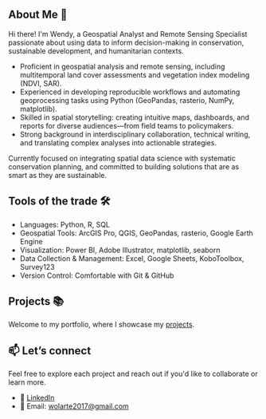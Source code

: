 ## About Me 👋

Hi there! I'm Wendy, a Geospatial Analyst and Remote Sensing Specialist passionate about using data to inform decision-making in conservation, sustainable development, and humanitarian contexts.

- Proficient in geospatial analysis and remote sensing, including multitemporal land cover assessments and vegetation index modeling (NDVI, SAR).
- Experienced in developing reproducible workflows and automating geoprocessing tasks using Python (GeoPandas, rasterio, NumPy, matplotlib).
- Skilled in spatial storytelling: creating intuitive maps, dashboards, and reports for diverse audiences—from field teams to policymakers.
- Strong background in interdisciplinary collaboration, technical writing, and translating complex analyses into actionable strategies.

Currently focused on integrating spatial data science with systematic conservation planning, and committed to building solutions that are as smart as they are sustainable.



## Tools of the trade 🛠️

- Languages: Python, R, SQL
- Geospatial Tools: ArcGIS Pro, QGIS, GeoPandas, rasterio, Google Earth Engine
- Visualization: Power BI, Adobe Illustrator, matplotlib, seaborn
- Data Collection & Management: Excel, Google Sheets, KoboToolbox, Survey123
- Version Control: Comfortable with Git & GitHub


## Projects 📚

Welcome to my portfolio, where I showcase my [projects](https://github.com/WennOlarteE/portfolio.).

## 📫 Let’s connect

Feel free to explore each project and reach out if you'd like to collaborate or learn more.

- 📍 [LinkedIn](https://www.linkedin.com/in/wendyolarte)
- 📧 Email: [wolarte2017@gmail.com](mailto:wolarte2017@gmail.com)



<!--
**WennOlarteE/WennOlarteE** is a ✨ _special_ ✨ repository because its `README.md` (this file) appears on your GitHub profile.

Here are some ideas to get you started:

- 🔭 I’m currently working on ...
- 🌱 I’m currently learning ...
- 👯 I’m looking to collaborate on ...
- 🤔 I’m looking for help with ...
- 💬 Ask me about ...
- 📫 How to reach me: ...
- 😄 Pronouns: ...
- ⚡ Fun fact: ...
-->
